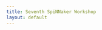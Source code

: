 ```yaml
---
title: Seventh SpiNNaker Workshop
layout: default
---
```


<!---
# Manchester, UK, 5th-9th September, 2016

<img style="float: right;" src="Rotating_Doughnut_S2.gif">

Our next training workshop will be held in the School of Computer Science at The University of Manchester, UK. Attendance is free, but we ask all participants to cover their own travel and subsistence costs.

The five day workshop contains a mix of lectures and hands-on labs using the SpiNNaker hardware. Teaching is supported by printed overheads and lab manuals. 
It is aimed at two groups of researchers: developers of spiking neural networks for computational neuroscience and robotics applications; and developers of new applications. To enable this we have consciously divided the workshop into two (non-overlapping) tracks. Participants can attend any and all lectures, or choose to focus on lab work, as they wish.

After a common introduction to the SpiNNaker platform and its software, topics covering spiking neural simulation will include:

 - Running neural simulations on SpiNNaker using the PyNN language
 - Visualization and working with basic SpiNNaker I/O
 - Adding new neuron and synapse models
 - Adding new learning rules
 - Connecting external devices (retinas, motors, etc.) for robotics, using AER and EIEIO protocols
 - Submitting and running neural simulations on the HBP portal
 
The non-neural track (open to all participants) looks under the hood of the SpiNNaker machine, providing much deeper understanding of how applications run on the hardware, allowing new application to be written within our current tools framework. Topics include:

 - Deeper look at SpiNNaker hardware and software
 - Understanding event-driven simulation on SpiNNaker and how applications are structured
 - Using the graph front-end to specify networks for a new application on SpiNNaker (new feature)
 - Adding new mapping algorithms to the toolchain (new feature)
 - Examining machine state and debugging using YBUG and GDB

Attendees will have the opportunity to discuss their own projects with the SpiNNaker team. It may also be possible to arrange to loan one of our 4-node boards upon completion of the workshop.

For more information or to reserve a place, please contact: 
[simon.davidson@manchester.ac.uk](mailto:simon.davidson@manchester.ac.uk)

<center>
<img src="UoM.png" height="50">&nbsp;&nbsp;
<img src="EPSRClogo.jpg" height="50">&nbsp;&nbsp;
<img src="HBP_logo.png" height="50">&nbsp;&nbsp;
<img src="EU_flag_yellow_low.jpg" height="50">&nbsp;&nbsp;
<img src="LOGO-ERC.jpg" height="50">&nbsp;&nbsp;
<img src="ARM.png" height="50">
</center>
--->